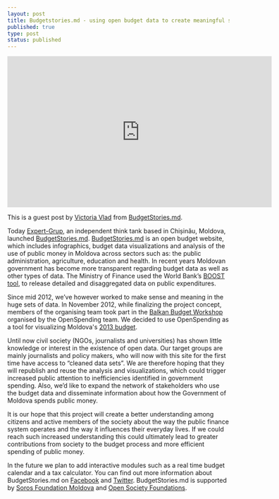```yaml
---
layout: post
title: Budgetstories.md - using open budget data to create meaningful stories
published: true
type: post
status: published
---
```

<iframe width='600' height='343' src='http://www.budgetstories.md/wp-content/uploads/cit-ne-costa-parlamentul.jpg' frameborder='0'></iframe>

This is a guest post by [Victoria Vlad](https://twitter.com/victoriavladd) from [BudgetStories.md](http://www.budgetstories.md/).

Today [Expert-Grup](http://www.expert-grup.org/), an independent think tank based in Chișinău, Moldova, launched [BudgetStories.md](http://www.budgetstories.md/). [BudgetStories.md](http://www.budgetstories.md/) is an open budget website, which includes infographics, budget data visualizations and analysis of the use of public money in Moldova across sectors such as: the public administration, agriculture, education and health. In recent years Moldovan government has become more transparent regarding budget data as well as other types of data. The Ministry of Finance used the World Bank’s [BOOST tool](http://web.worldbank.org/WBSITE/EXTERNAL/TOPICS/EXTPUBLICSECTORANDGOVERNANCE/0,,contentMDK:23150652~pagePK:148956~piPK:216618~theSitePK:286305,00.html), to release detailed and disaggregated data on public expenditures. 

Since mid 2012, we’ve however worked to make sense and meaning in the huge sets of data. In November 2012, while finalizing the project concept, members of the organising team took part in the [Balkan Budget Workshop](http://openspending.org/blog/2012/11/26/Sarajevo-Workshop-Writeup.html) organised by the OpenSpending team. We decided to use OpenSpending as a tool for visualizing Moldova's [2013 budget](http://www.budgetstories.md/bugetul-2013/).

Until now civil society (NGOs, journalists and universities) has shown little knowledge or interest in the existence of open data. Our target groups are mainly journalists and policy makers, who will now with this site for the first time have access to “cleaned data sets”. We are therefore hoping that they will republish and reuse the analysis and visualizations, which could trigger increased public attention to inefficiencies identified in government spending. Also, we’d like to expand the network of stakeholders who use the budget data and disseminate information about how the Government of Moldova spends public money.

It is our hope that this project will create a better understanding among citizens and active members of the society about the way the public finance system operates and the way it influences their everyday lives. If we could reach such increased understanding this could ultimately lead to greater contributions from society to the budget process and more efficient spending of public money. 

In the future we plan to add interactive modules such as a real time budget calendar and a tax calculator. You can find out more information about BudgetStories.md on [Facebook](https://www.facebook.com/pages/Budget-Stories/572468439448024?sid=0.5174039560370147) and [Twitter](https://twitter.com/BudgetStories). BudgetStories.md is supported by [Soros Foundation Moldova](http://soros.md/) and [Open Society Foundations](http://www.opensocietyfoundations.org/).
